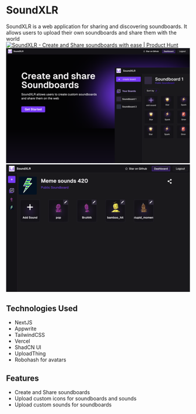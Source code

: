 # SoundXLR

SoundXLR is a web application for sharing and discovering soundboards. It allows users to upload their own soundboards and share them with the world
<a href="https://www.producthunt.com/products/soundxlr" target="_blank"><img src="https://api.producthunt.com/widgets/embed-image/v1/featured.svg?post_id=432888&theme=dark" alt="SoundXLR - Create&#0032;and&#0032;Share&#0032;soundboards&#0032;with&#0032;ease | Product Hunt" style="width: 250px; height: 54px;" width="250" height="54" /></a>
![SoundXLR Landing page](/assets/soundxlr-landing.png)
![SoundXLR Dashboard page](/assets/soundxlr-dashboard.png)

## Technologies Used

- NextJS
- Appwrite
- TailwindCSS
- Vercel
- ShadCN UI
- UploadThing
- Robohash for avatars

## Features

- Create and Share soundboards
- Upload custom icons for soundboards and sounds
- Upload custom sounds for soundboards
